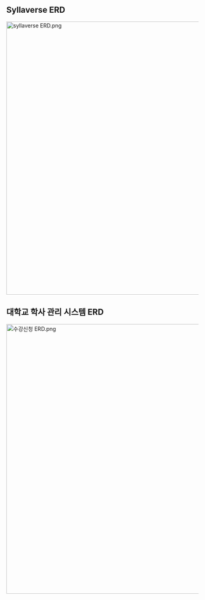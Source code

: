 ## Syllaverse ERD

<img src="file:///C:/Users/yelki/OneDrive/바탕%20화면/TIL/SQL/SQL%20Summary.assets/syllaverse%20ERD.png" title="" alt="syllaverse ERD.png" width="716">



## 대학교 학사 관리 시스템 ERD

<img title="" src="file:///C:/Users/yelki/OneDrive/바탕%20화면/TIL/SQL/SQL%20Summary.assets/수강신청%20ERD.png" alt="수강신청 ERD.png" data-align="center" width="707">


